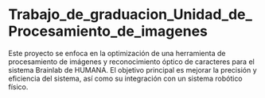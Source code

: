 # Trabajo_de_graduacion_Unidad_de_Procesamiento_de_imagenes
Este proyecto se enfoca en la optimización de una herramienta de procesamiento de imágenes y reconocimiento óptico de caracteres para el sistema Brainlab de HUMANA. El objetivo principal es mejorar la precisión y eficiencia del sistema, así como su integración con un sistema robótico físico. 
